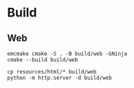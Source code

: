 # Build

## Web

```
emcmake cmake -S . -B build/web -GNinja
cmake --build build/web
```

```
cp resources/html/* build/web
python -m http.server -d build/web
```